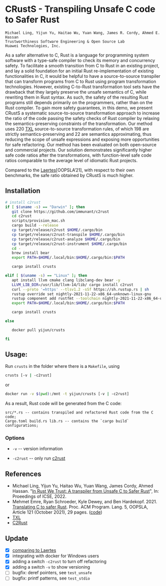 # CRustS - Transpiling Unsafe C code to Safer Rust

```
Michael Ling, Yijun Yu, Haitao Wu, Yuan Wang, James R. Cordy, Ahmed E. Hassan
Trustworthiness Software Engineering & Open Source Lab
Huawei Technologies, Inc.
```

As a safer alternative to C, Rust is a language for programming system software
with a type-safe compiler to check its memory and concurrency safety. To
facilitate a smooth transition from C to Rust in an existing project, and lay a
solid foundation for an initial Rust re-implementation of existing
functionalities in C, it would be helpful to have a source-to-source transpiler
that can transform programs from C to Rust using program transformation
technologies. However, existing C-to-Rust transformation tool sets have the
drawback that they largely preserve the unsafe semantics of C, while rewriting
them in Rust syntax. As such, the safety of the resulting Rust programs still
depends primarily on the programmers, rather than on the Rust compiler. To gain
more safety guarantees, in this demo, we present CRustS a systematic
source-to-source transformation approach to increase the ratio of the code
passing the safety checks of Rust compiler by relaxing the semantics-preserving
constraints of the transformation. Our method uses 220 [TXL](http://txl.ca)
source-to-source transformation rules, of which 198 are strictly
semantics-preserving and 22 are semantics approximating, thus reducing the
scope of unsafe expressions and exposing more opportunities for safe
refactoring. Our method has been evaluated on both open-source and commercial
projects. Our solution demonstrates significantly higher safe code ratios after
the transformations, with function-level safe code ratios comparable to the
average level of idiomatic Rust projects.

Compared to the [Laertes](https://doi.org/10.1145/3485498)[OOPSLA’21], with
respect to their own benchmarks, the safe ratio obtained by CRustS is much
higher.


## Installation

```bash
# install c2rust
if [ $(uname -s) == "Darwin" ]; then
   git clone https://github.com/immunant/c2rust 
   cd c2rust
   scripts/provision_mac.sh
   cargo build --release
   cp target/release/c2rust $HOME/.cargo/bin
   cp target/release/c2rust-transpile $HOME/.cargo/bin
   cp target/release/c2rust-analyze $HOME/.cargo/bin
   cp target/release/c2rust-instrument $HOME/.cargo/bin
   cd -
   brew install bear
   export PATH=$HOME/.local/bin:$HOME/.cargo/bin:$PATH

   cargo install crusts

elif [ $(uname -s) == "Linux" ]; then
   apt install llvm cmake clang libclang-dev bear -y
   LLVM_LIB_DIR=/usr/lib/llvm-14/lib/ cargo install c2rust
   curl --proto '=https' --tlsv1.2 -sSf https://sh.rustup.rs | sh
   rustup override set nightly-2021-11-22-x86_64-unknown-linux-gnu
   rustup component add rustfmt --toolchain nightly-2021-11-22-x86_64-unknown-linux-gnu
   export PATH=$HOME/.local/bin:$HOME/.cargo/bin:$PATH

   cargo install crusts

else

   docker pull yijun/crusts

fi
```

## Usage:

Run `crusts` in the folder where there is a `Makefile`, using

```bash
crusts [-v | -c2rust]
```
or 
```bash
docker run -v $(pwd):/mnt -t yijun/crusts [-v | -c2rust]
```

As a result, Rust code will be generated from the C code:
```
src/*.rs -- contains transpiled and refactored Rust code from the C code;
Cargo.toml build.rs lib.rs -- contains the `cargo build` configurations;
```

### Options

* `-v` -- version information

* `-c2rust` -- only run [c2rust](https://github.com/immunant/c2rust)

## References
* Michael Ling, Yijun Yu, Haitao Wu, Yuan Wang, James Cordy, Ahmed Hassan. "[In Rust We Trust: A transpiler from Unsafe C to Safer Rust](https://ieeexplore.ieee.org/document/9793767)", In: Proeedings of ICSE, 2022. 
* Mehmet Emre, Ryan Schroeder, Kyle Dewey, and Ben Hardekopf. 2021. [Translating C to safer Rust](https://doi.org/10.1145/3485498). Proc. ACM Program. Lang. 5, OOPSLA, Article 121 (October 2021), 29 pages. ([code](https://zenodo.org/record/5442253#.Y61WJtXP3iB))
* [TXL](https://github.com/CordyJ/OpenTxl)
* [C2Rust](https://github.com/immunant/c2rust)


## Update

- [x] [comparing to Laertes](https://trusted-programming.github.io/articles/work-in-progress/Tools/CRustS.html)
- [x] integrating with docker for Windows users
- [x] adding a switch `-c2rust` to turn off refactoring
- [x] adding a switch `-v` to show versioning
- [ ] bugfix: deref pointers, see `test_unsafe`
- [ ] bugfix: printf patterns, see `test_stdio`
